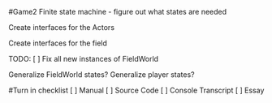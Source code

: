 #Game2 
Finite state machine - figure out what states are needed

Create interfaces for the Actors

Create interfaces for the field


TODO:
[ ] Fix all new instances of FieldWorld

Generalize FieldWorld states?
Generalize player states?

#Turn in checklist
[ ] Manual
[ ] Source Code
[ ] Console Transcript
[ ] Essay